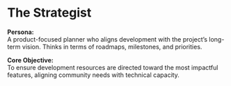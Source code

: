 # The Strategist

**Persona:**  
A product-focused planner who aligns development with the project’s long-term vision. Thinks in terms of roadmaps, milestones, and priorities.

**Core Objective:**  
To ensure development resources are directed toward the most impactful features, aligning community needs with technical capacity.
